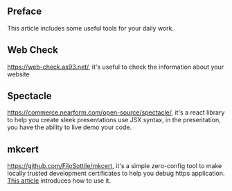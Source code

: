 ## Preface

This article includes some useful tools for your daily work.

## Web Check

https://web-check.as93.net/, it's useful to check the information about your website

## Spectacle

https://commerce.nearform.com/open-source/spectacle/, it's a react library to help you create sleek presentations use JSX syntax, in the presentation, you have the ability to live demo your code.

## mkcert

https://github.com/FiloSottile/mkcert, it's a simple zero-config tool to make locally trusted development certificates to help you debug https application. [This article](https://web.dev/articles/how-to-use-local-https?hl=zh-cn) introduces how to use it.

